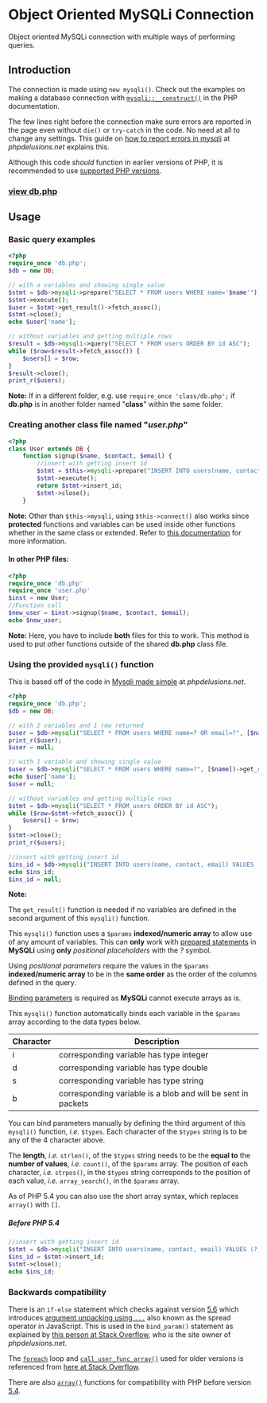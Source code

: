 # Object Oriented MySQLi Connection

Object oriented MySQLi connection with multiple ways of performing queries.

## Introduction

The connection is made using `new mysqli()`. Check out the examples on making a database connection with [`mysqli::__construct()`](https://secure.php.net/manual/en/mysqli.construct.php#refsect1-mysqli.construct-examples) in the PHP documentation.

The few lines right before the connection make sure errors are reported in the page even without `die()` or `try-catch` in the code. No need at all to change any settings. This guide on [how to report errors in mysqli](https://phpdelusions.net/mysqli/error_reporting) at *phpdelusions.net* explains this.

Although this code *should* function in earlier versions of PHP, it is recommended to use [supported PHP versions](https://secure.php.net/supported-versions.php).

### [view db.php](https://github.com/joshcangit/flexphpwrapper/blob/oop/mysqli/db.php)

## Usage

### Basic query examples

```php
<?php
require_once 'db.php';
$db = new DB;

// with a variables and showing single value
$stmt = $db->mysqli->prepare("SELECT * FROM users WHERE name='$name'");
$stmt->execute();
$user = $stmt->get_result()->fetch_assoc();
$stmt->close();
echo $user['name'];

// without variables and getting multiple rows
$result = $db->mysqli->query("SELECT * FROM users ORDER BY id ASC");
while ($row=$result->fetch_assoc()) {
    $users[] = $row;
}
$result->close();
print_r($users);
```

**Note:** If in a different folder, e.g. use `require_once 'class/db.php';` if **db.php** is in another folder named "**class**" within the same folder.

### Creating another class file named "*user.php*"

```php
<?php
class User extends DB {
    function signup($name, $contact, $email) {
        //insert with getting insert id
        $stmt = $this->mysqli->prepare("INSERT INTO users(name, contact, email) VALUES ('$name', '$contact', '$email')");
        $stmt->execute();
        return $stmt->insert_id;
        $stmt->close();
    }
```

**Note:** Other than `$this->mysqli`, using `$this->connect()` also works since **protected** functions and variables can be used inside other functions whether in the same class or extended. Refer to [this documentation](https://secure.php.net/manual/en/language.oop5.visibility.php) for more information.

#### In other PHP files:

```php
<?php
require_once 'db.php'
require_once 'user.php'
$inst = new User;
//Function call
$new_user = $inst->signup($name, $contact, $email);
echo $new_user;
```

**Note:** Here, you have to include **both** files for this to work. This method is used to put other functions outside of the shared **db.php** class file.

### Using the provided `mysqli()` function

This is based off of the code in [Mysqli made simple](https://phpdelusions.net/mysqli/simple) at *phpdelusions.net*.

```php
<?php
require_once 'db.php';
$db = new DB;

// with 2 variables and 1 row returned
$user = $db->mysqli("SELECT * FROM users WHERE name=? OR email=?", [$name, $email])->get_result()->fetch_row();
print_r($user);
$user = null;

// with 1 variable and showing single value
$user = $db->mysqli("SELECT * FROM users WHERE name=?", [$name])->get_result()->fetch_assoc();
echo $user['name'];
$user = null;

// without variables and getting multiple rows
$stmt = $db->mysqli("SELECT * FROM users ORDER BY id ASC");
while ($row=$stmt->fetch_assoc()) {
    $users[] = $row;
}
$stmt->close();
print_r($users);

//insert with getting insert id
$ins_id = $db->mysqli("INSERT INTO users(name, contact, email) VALUES (?, ?, ?)", [$name, $contact, $email], "sis")->insert_id;
echo $ins_id;
$ins_id = null;
```

**Note:**

The `get_result()` function is needed if no variables are defined in the second argument of this `mysqli()` function.

This `mysqli()` function uses a `$params` **indexed/numeric array** to allow use of any amount of variables. This can **only** work with [prepared statements](https://secure.php.net/manual/en/mysqli.quickstart.prepared-statements.php) in **MySQLi** using **only** *positional placeholders* with the *?* symbol.

Using *positional parameters* require the values in the `$params` **indexed/numeric array** to be in the **same order** as the order of the columns defined in the query.

[Binding parameters](https://secure.php.net/manual/en/mysqli-stmt.bind-param.php) is required as **MySQLi** cannot execute arrays as is.

This `mysqli()` function automatically binds each variable in the `$params` array according to the data types below.

| Character | Description                                                  |
| --------- | ------------------------------------------------------------ |
| i         | corresponding variable has type integer                      |
| d         | corresponding variable has type double                       |
| s         | corresponding variable has type string                       |
| b         | corresponding variable is a blob and will be sent in packets |

You can bind parameters manually by defining the third argument of this `mysqli()` function, *i.e.* `$types`. Each character of the `$types` string is to be any of the 4 character above.

The **length**, *i.e.* `strlen()`, of the `$types` string needs to be the **equal to** the **number of values**, *i.e.* `count()`, of the `$params` array. The position of each character, *i.e.* `strpos()`, in the `$types` string corresponds to the position of each value, *i.e.* `array_search()`, in the `$params` array.

As of PHP 5.4 you can also use the short array syntax, which replaces `array()` with `[]`.

##### Before PHP 5.4

```php
//insert with getting insert id
$stmt = $db->mysqli("INSERT INTO users(name, contact, email) VALUES (?, ?, ?)", array($name, $contact, $email), "sis");
$ins_id = $stmt->insert_id;
$stmt->close();
echo $ins_id;
```

### Backwards compatibility

There is an `if-else` statement which checks against version [5.6](https://secure.php.net/migration56.new-features) which introduces [argument unpacking using `...`](https://wiki.php.net/rfc/argument_unpacking) also known as the spread operator in JavaScript. This is used in the `bind_param()` statement as explained by [this person at Stack Overflow](https://stackoverflow.com/a/40718151), who is the site owner of *phpdelusions.net*.

The [`foreach`](https://secure.php.net/manual/en/control-structures.foreach.php) loop and [`call_user_func_array()`](https://secure.php.net/manual/en/function.call-user-func-array.php) used for older versions is referenced from [here at Stack Overflow](https://stackoverflow.com/a/35542447).

There are also [`array()`](https://secure.php.net/manual/en/language.types.array.php#language.types.array.syntax.array-func) functions for compatibility with PHP before version [5.4](https://secure.php.net/migration54.new-features).
